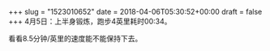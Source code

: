 +++
slug = "1523010652"
date = 2018-04-06T05:30:52+00:00
draft = false
+++
4月5日：上半身锻炼，跑步4英里耗时00:34。

看看8.5分钟/英里的速度能不能保持下去。